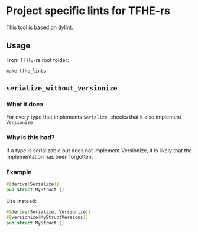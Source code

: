 # Project specific lints for TFHE-rs
This tool is based on [dylint](https://github.com/trailofbits/dylint).

## Usage
From TFHE-rs root folder:
```
make tfhe_lints
```

## `serialize_without_versionize`

### What it does
For every type that implements `Serialize`, checks that it also implement `Versionize`

### Why is this bad?
If a type is serializable but does not implement Versionize, it is likely that the
implementation has been forgotten.

### Example
```rust
#[derive(Serialize)]
pub struct MyStruct {}
```
Use instead:
```rust
#[derive(Serialize, Versionize)]
#[versionize(MyStructVersions)]
pub struct MyStruct {}
```
